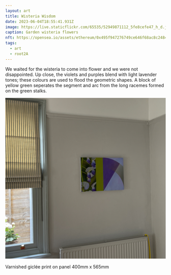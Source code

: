 ```yaml
---
layout: art
title: Wisteria Wisdom
date: 2023-06-04T18:55:41.931Z
image: https://live.staticflickr.com/65535/52949871112_5fe8cefe47_h_d.jpg
caption: Garden wisteria flowers
nft: https://opensea.io/assets/ethereum/0x495f947276749ce646f68ac8c248420045cb7b5e/48162648330355413914028108631647327469322174667090404439099707904107992842241/
tags:
  - art
  - root2A
---
```

We waited for the wisteria to come into flower and we were not disappointed. Up close, the violets and purples blend with light lavender tones; these colours are used to flood the geometric shapes. A block of yellow green seperates the segment and arc from the long racemes formed on the green stalks.

![Wisteria wisdom](/uploads/img_2521.jpeg "Wisteria wisdom")

Varnished giclée print on panel 400mm x 565mm